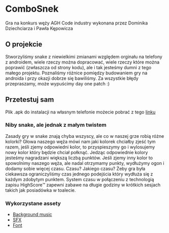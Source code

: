 # ComboSnek
Gra na konkurs węży AGH Code industry wykonana przez Dominika Dziechciarza i Pawła Kępowicza

## O projekcie
Stworzyliśmy snake z niewielkimi zmianami względem orginału na telefony z androidem, wiele rzeczy można dopracować, wiele rzeczy które można poprawić (zwłaszcza od strony kodu), ale i tak jesteśmy dumni z tego małego projektu. Poznaliśmy różnice pomiędzy budowaniem gry na androida i przy okazji dobrze się bawiliśmy. Za wszystkie błędy przepraszamy, może wypuścimy day one patch :)

## Przetestuj sam
Plik .apk do instalacji na własnym telefonie możecie pobrać z tego [linku](https://mega.nz/file/W8lWGTiK#tWaqBaNNoV1LAbTls_NEYDA2aJytOQzMRYDgFfN5hPg)

### Niby snake, ale jednak z małym twistem
Zasady gry w snake znają chyba wszyscy, ale co w naszej grze robią różne kolorki? Głowa naszego węża mówi nam jaki kolorek chciałby zjeść tym razem, jeśli zjemy odpowiedni kolor, to przyspieszymy go i wylosujemy nowy kolor który będzie chciał połknąć. Jedząc odpowiednie kolory jesteśmy nagradzani większą liczbą punktów. Jeśli zjemy inny kolor to spowolnimy naszego węża, ale nadal otrzymamy punkty, wydłużymy ogon i dodamy sobie więcej czasu. Czasu? Jakiego czasu? Żeby gra była ciekawsza ograniczyliśmy czas jednego podejścia który wydłuża się z każdym zdobytym punktem. System czasu w połączeniu z technologią zapisu HighScore:tm: zapewni zabawe na długie godziny w krótkich sesjach takich jak posiadówka w toalecie.

### Wykorzystane assety
- [Background music](https://nicolemariet.itch.io/free-chiptune-song-galactik-funk)
- [SFX](https://jdwasabi.itch.io/8-bit-16-bit-sound-effects-pack)
- [Font](https://www.fontmirror.com/digital-numbers)
